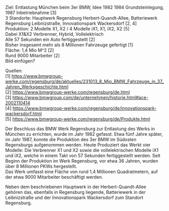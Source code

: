 Ziel: Entlastung München beim 3er BMW, Idee 1982
1984 Grundsteinlegung, 1987 Inbetriebnahme [3]  
3 Standorte: Hauptwerk Regensburg Herbert-Quandt-Allee, Batteriewerk Regensburg Leibnizstraße, Innovationspark Wackersdorf [2, 4]  
Produktion: 2 Modelle X1, X2 / 4 Modelle iX1, X1, iX2, X2 [5]  
Dabei X1&X2 Verbrenner, Hybrid, Vollelektrisch  
Alle 57 Sekunden ein Auto fertiggestellt [2]  
Bisher insgesamt mehr als 8 Millionen Fahrzeuge gefertigt [1]  
Fläche: 1,4 Mio M^2 [2]  
Rund 9000 Mitarbeiter [2]  
Bild einfügen?  

Quellen:  
[1] https://www.bmwgroup-werke.com/regensburg/de/aktuelles/231013_8_Mio_BMW_Fahrzeuge_in_37_Jahren_Werksgeschichte.html  
[2] https://www.bmwgroup-werke.com/regensburg/de.html  
[3] https://www.bmwgroup.com/de/unternehmen/historie.html#ace-2002110414  
[4] https://www.bmwgroup-werke.com/regensburg/de/innovationspark-wackersdorf.html  
[5] https://www.bmwgroup-werke.com/regensburg/de/Produkte.html

Der Beschluss das BMW Werk Regensburg zur Entlastung des Werks in München zu errichten, wurde im Jahr 1982 gefasst. Etwa fünf Jahre später, im Jahr 1987, konnte die Produktion des 3er BMW im Südosten Regensburgs aufgenommen werden. Heute Produziert das Werkt vier Modelle: Die Verbrenner X1 und X2 sowie die vollelektrischen Modelle iX1 und iX2, welche in einem Takt von 57 Sekunden fertiggestellt werden. Seit Beginn der Produktion im Werk Regensburg, vor etwa 36 Jahren, wurden über 8 Millionen PKWs hergestellt.  
Das Werk umfasst eine Fläche von rund 1,4 Millionen Quadratmetern, auf der etwa 9000 Mitarbeiter beschäftigt werden.

Neben dem beschriebenen Hauptwerk in der Herbert-Quandt-Allee gehören das, ebenfalls in Regensburg liegende, Batteriewerk in der Leibnizstraße und der Innovationspark Wackersdorf zum Standort Regensburg.  
